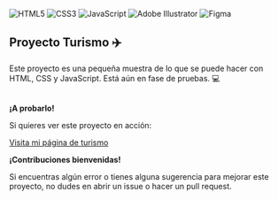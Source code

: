![HTML5](https://img.shields.io/badge/html5-%23E34F26.svg?style=for-the-badge&logo=html5&logoColor=white) ![CSS3](https://img.shields.io/badge/css3-%231572B6.svg?style=for-the-badge&logo=css3&logoColor=white)  ![JavaScript](https://img.shields.io/badge/javascript-%23323330.svg?style=for-the-badge&logo=javascript&logoColor=%23F7DF1E) ![Adobe Illustrator](https://img.shields.io/badge/adobe%20illustrator-%23FF9A00.svg?style=for-the-badge&logo=adobe%20illustrator&logoColor=white) ![Figma](https://img.shields.io/badge/Figma-F24822?style=for-the-badge&logo=figma&logoColor=white)

## Proyecto Turismo :airplane:

Este proyecto es una pequeña muestra de lo que se puede hacer con HTML, CSS y JavaScript. Está aún en fase de pruebas. 💻<br><br>




**¡A probarlo!**

Si quieres ver este proyecto en acción:

[Visita mi página de turismo](https://viajesyturismotucma.netlify.app/)

**¡Contribuciones bienvenidas!**

Si encuentras algún error o tienes alguna sugerencia para mejorar este proyecto, no dudes en abrir un issue o hacer un pull request.
